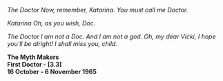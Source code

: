 _The Doctor_ _Now, remember, Katarina. You must call me Doctor._

_Katarina_ _Oh, as you wish, Doc._

_The Doctor_ _I am not a Doc. And I am not a god. Oh, my dear Vicki, I hope you'll be alright! I shall miss you, child._

**The Myth Makers  
First Doctor - [3.3]  
16 October - 6 November 1965**
